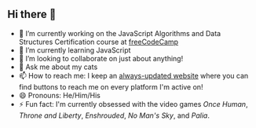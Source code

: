 ## Hi there 👋

- 🔭 I’m currently working on the JavaScript Algorithms and Data Structures Certification course at [freeCodeCamp](https://freecodecamp.org)
- 🌱 I’m currently learning JavaScript
- 👯 I’m looking to collaborate on just about anything!
- 💬 Ask me about my cats
- 📫 How to reach me: I keep an [always-updated website](https://jiggyflyjoe.com) where you can find buttons to reach me on every platform I'm active on!
- 😄 Pronouns: He/Him/His
- ⚡ Fun fact: I'm currently obsessed with the video games *Once Human*, *Throne and Liberty*, *Enshrouded*, *No Man's Sky*, and *Palia*.
